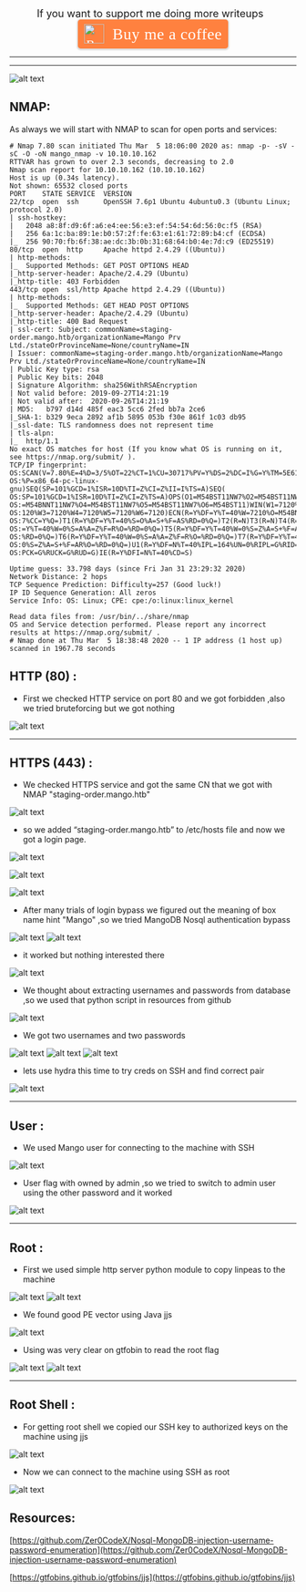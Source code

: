 
<div align="center"><font size="4">If you want to support me doing more writeups&nbsp;&nbsp;</font><style>.bmc-button img{height: 34px !important;width: 35px !important;margin-bottom: 1px !important;box-shadow: none !important;border: none !important;vertical-align: middle !important;}.bmc-button{padding: 7px 10px 7px 10px !important;line-height: 35px !important;height:51px !important;min-width:217px !important;text-decoration: none !important;display:inline-flex !important;color:#FFFFFF !important;background-color:#FF813F !important;border-radius: 5px !important;border: 1px solid transparent !important;padding: 7px 10px 7px 10px !important;font-size: 22px !important;letter-spacing: 0.6px !important;box-shadow: 0px 1px 2px rgba(190, 190, 190, 0.5) !important;-webkit-box-shadow: 0px 1px 2px 2px rgba(190, 190, 190, 0.5) !important;margin: 0 auto !important;font-family:'Cookie', cursive !important;-webkit-box-sizing: border-box !important;box-sizing: border-box !important;-o-transition: 0.3s all linear !important;-webkit-transition: 0.3s all linear !important;-moz-transition: 0.3s all linear !important;-ms-transition: 0.3s all linear !important;transition: 0.3s all linear !important;}.bmc-button:hover, .bmc-button:active, .bmc-button:focus {-webkit-box-shadow: 0px 1px 2px 2px rgba(190, 190, 190, 0.5) !important;text-decoration: none !important;box-shadow: 0px 1px 2px 2px rgba(190, 190, 190, 0.5) !important;opacity: 0.85 !important;color:#FFFFFF !important;}</style><link href="https://fonts.googleapis.com/css?family=Cookie" rel="stylesheet"><a class="bmc-button" target="_blank" href="https://www.buymeacoffee.com/Zer0Code"><img src="https://cdn.buymeacoffee.com/buttons/bmc-new-btn-logo.svg" alt="Buy me a coffee"><span style="margin-left:15px;font-size:28px !important;">Buy me a coffee</span></a></div>


---

<div align="center">
<script src="https://www.hackthebox.eu/badge/131282"></script></div>


---

[logo]: Mango.jpg
![alt text](Mango.jpg "Mango")

## NMAP:
As always we will start with NMAP to scan for open ports and services:

```console
# Nmap 7.80 scan initiated Thu Mar  5 18:06:00 2020 as: nmap -p- -sV -sC -O -oN mango_nmap -v 10.10.10.162
RTTVAR has grown to over 2.3 seconds, decreasing to 2.0
Nmap scan report for 10.10.10.162 (10.10.10.162)
Host is up (0.34s latency).
Not shown: 65532 closed ports
PORT    STATE SERVICE  VERSION
22/tcp  open  ssh      OpenSSH 7.6p1 Ubuntu 4ubuntu0.3 (Ubuntu Linux; protocol 2.0)
| ssh-hostkey: 
|   2048 a8:8f:d9:6f:a6:e4:ee:56:e3:ef:54:54:6d:56:0c:f5 (RSA)
|   256 6a:1c:ba:89:1e:b0:57:2f:fe:63:e1:61:72:89:b4:cf (ECDSA)
|_  256 90:70:fb:6f:38:ae:dc:3b:0b:31:68:64:b0:4e:7d:c9 (ED25519)
80/tcp  open  http     Apache httpd 2.4.29 ((Ubuntu))
| http-methods: 
|_  Supported Methods: GET POST OPTIONS HEAD
|_http-server-header: Apache/2.4.29 (Ubuntu)
|_http-title: 403 Forbidden
443/tcp open  ssl/http Apache httpd 2.4.29 ((Ubuntu))
| http-methods: 
|_  Supported Methods: GET HEAD POST OPTIONS
|_http-server-header: Apache/2.4.29 (Ubuntu)
|_http-title: 400 Bad Request
| ssl-cert: Subject: commonName=staging-order.mango.htb/organizationName=Mango Prv Ltd./stateOrProvinceName=None/countryName=IN
| Issuer: commonName=staging-order.mango.htb/organizationName=Mango Prv Ltd./stateOrProvinceName=None/countryName=IN
| Public Key type: rsa
| Public Key bits: 2048
| Signature Algorithm: sha256WithRSAEncryption
| Not valid before: 2019-09-27T14:21:19
| Not valid after:  2020-09-26T14:21:19
| MD5:   b797 d14d 485f eac3 5cc6 2fed bb7a 2ce6
|_SHA-1: b329 9eca 2892 af1b 5895 053b f30e 861f 1c03 db95
|_ssl-date: TLS randomness does not represent time
| tls-alpn: 
|_  http/1.1
No exact OS matches for host (If you know what OS is running on it, see https://nmap.org/submit/ ).
TCP/IP fingerprint:
OS:SCAN(V=7.80%E=4%D=3/5%OT=22%CT=1%CU=30717%PV=Y%DS=2%DC=I%G=Y%TM=5E612B18
OS:%P=x86_64-pc-linux-gnu)SEQ(SP=101%GCD=1%ISR=10D%TI=Z%CI=Z%II=I%TS=A)SEQ(
OS:SP=101%GCD=1%ISR=10D%TI=Z%CI=Z%TS=A)OPS(O1=M54BST11NW7%O2=M54BST11NW7%O3
OS:=M54BNNT11NW7%O4=M54BST11NW7%O5=M54BST11NW7%O6=M54BST11)WIN(W1=7120%W2=7
OS:120%W3=7120%W4=7120%W5=7120%W6=7120)ECN(R=Y%DF=Y%T=40%W=7210%O=M54BNNSNW
OS:7%CC=Y%Q=)T1(R=Y%DF=Y%T=40%S=O%A=S+%F=AS%RD=0%Q=)T2(R=N)T3(R=N)T4(R=Y%DF
OS:=Y%T=40%W=0%S=A%A=Z%F=R%O=%RD=0%Q=)T5(R=Y%DF=Y%T=40%W=0%S=Z%A=S+%F=AR%O=
OS:%RD=0%Q=)T6(R=Y%DF=Y%T=40%W=0%S=A%A=Z%F=R%O=%RD=0%Q=)T7(R=Y%DF=Y%T=40%W=
OS:0%S=Z%A=S+%F=AR%O=%RD=0%Q=)U1(R=Y%DF=N%T=40%IPL=164%UN=0%RIPL=G%RID=G%RI
OS:PCK=G%RUCK=G%RUD=G)IE(R=Y%DFI=N%T=40%CD=S)

Uptime guess: 33.798 days (since Fri Jan 31 23:29:32 2020)
Network Distance: 2 hops
TCP Sequence Prediction: Difficulty=257 (Good luck!)
IP ID Sequence Generation: All zeros
Service Info: OS: Linux; CPE: cpe:/o:linux:linux_kernel

Read data files from: /usr/bin/../share/nmap
OS and Service detection performed. Please report any incorrect results at https://nmap.org/submit/ .
# Nmap done at Thu Mar  5 18:38:48 2020 -- 1 IP address (1 host up) scanned in 1967.78 seconds
```
## HTTP (80) :
* First we checked HTTP service on port 80 and we got forbidden ,also we tried bruteforcing but we got nothing

![alt text](01.png "Mango")

---
## HTTPS (443) :

* We checked HTTPS service and got the same CN that we got with NMAP "staging-order.mango.htb"

![alt text](02.png "Mango")

* so we added “staging-order.mango.htb” to /etc/hosts file and now we got a login page.

![alt text](03.png "Mango")

![alt text](04.png "Mango")

![alt text](05.png "Mango")

* After many trials of login bypass we figured out the meaning of box name hint "Mango" ,so we tried MangoDB Nosql authentication bypass 

![alt text](06.png "Mango")
![alt text](07.png "Mango")

* it worked but nothing interested there

![alt text](08.png "Mango")

* We thought about extracting usernames and passwords from database ,so we used that python script in resources from github

![alt text](09.png "Mango")

* We got two usernames and two passwords

![alt text](10.png "Mango")
![alt text](11.png "Mango")
![alt text](12.png "Mango")

* lets use hydra this time to try creds on SSH and find correct pair 

![alt text](13.png "Mango")

---
## User :

* We used Mango user for connecting to the machine with SSH

![alt text](14.png "Mango")

* User flag with owned by admin ,so we tried to switch to admin user using the other password and it worked 

![alt text](15.png "Mango")

---
## Root :

* First we used simple http server python module to copy linpeas to the machine

![alt text](16.png "Mango")
![alt text](17.png "Mango")

* We found good PE vector using Java jjs 

![alt text](18.png "Mango")

* Using was very clear on gtfobin to read the root flag

![alt text](19.png "Mango")
![alt text](20.png "Mango")

---

## Root Shell :

* For getting root shell we copied our SSH key to authorized keys on the machine using jjs

![alt text](21.png "Mango")

* Now we can connect to the machine using SSH as root

![alt text](22.png "Mango")
















## Resources:

[https://github.com/Zer0CodeX/Nosql-MongoDB-injection-username-password-enumeration](https://github.com/Zer0CodeX/Nosql-MongoDB-injection-username-password-enumeration)

[https://gtfobins.github.io/gtfobins/jjs](https://gtfobins.github.io/gtfobins/jjs)

